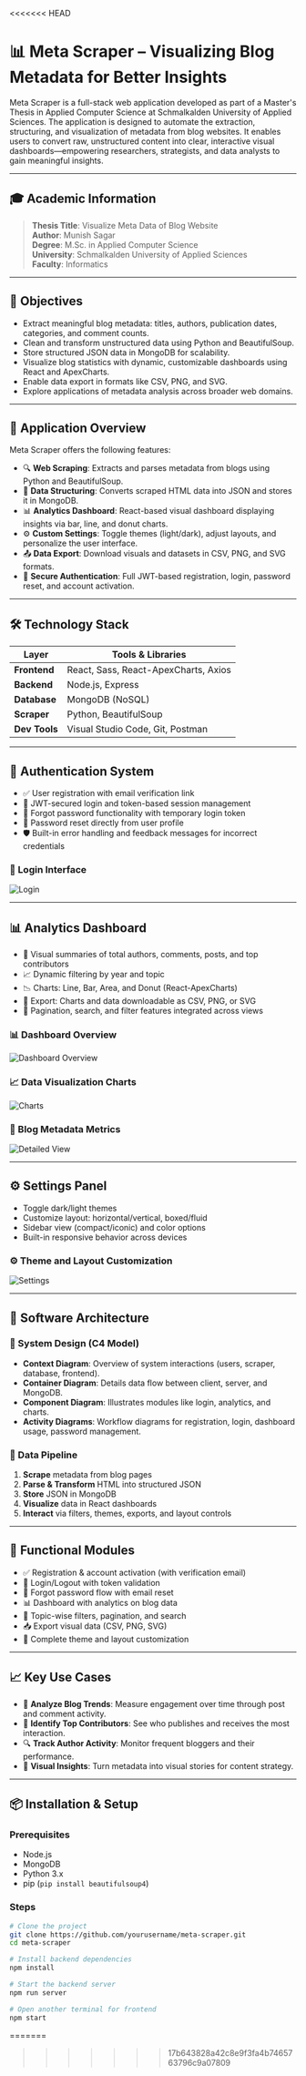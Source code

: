 <<<<<<< HEAD
# 📊 Meta Scraper – Visualizing Blog Metadata for Better Insights

Meta Scraper is a full-stack web application developed as part of a Master's Thesis in Applied Computer Science at Schmalkalden University of Applied Sciences. The application is designed to automate the extraction, structuring, and visualization of metadata from blog websites. It enables users to convert raw, unstructured content into clear, interactive visual dashboards—empowering researchers, strategists, and data analysts to gain meaningful insights.

---

## 🎓 Academic Information

> **Thesis Title**: Visualize Meta Data of Blog Website  
> **Author**: Munish Sagar  
> **Degree**: M.Sc. in Applied Computer Science  
> **University**: Schmalkalden University of Applied Sciences  
> **Faculty**: Informatics

---

## 🎯 Objectives

- Extract meaningful blog metadata: titles, authors, publication dates, categories, and comment counts.
- Clean and transform unstructured data using Python and BeautifulSoup.
- Store structured JSON data in MongoDB for scalability.
- Visualize blog statistics with dynamic, customizable dashboards using React and ApexCharts.
- Enable data export in formats like CSV, PNG, and SVG.
- Explore applications of metadata analysis across broader web domains.

---

## 🧠 Application Overview

Meta Scraper offers the following features:

- 🔍 **Web Scraping**: Extracts and parses metadata from blogs using Python and BeautifulSoup.
- 📁 **Data Structuring**: Converts scraped HTML data into JSON and stores it in MongoDB.
- 📊 **Analytics Dashboard**: React-based visual dashboard displaying insights via bar, line, and donut charts.
- ⚙️ **Custom Settings**: Toggle themes (light/dark), adjust layouts, and personalize the user interface.
- 📤 **Data Export**: Download visuals and datasets in CSV, PNG, and SVG formats.
- 🔐 **Secure Authentication**: Full JWT-based registration, login, password reset, and account activation.

---

## 🛠️ Technology Stack

| Layer         | Tools & Libraries                    |
| ------------- | ------------------------------------ |
| **Frontend**  | React, Sass, React-ApexCharts, Axios |
| **Backend**   | Node.js, Express                     |
| **Database**  | MongoDB (NoSQL)                      |
| **Scraper**   | Python, BeautifulSoup                |
| **Dev Tools** | Visual Studio Code, Git, Postman     |

---

## 🔐 Authentication System

- ✅ User registration with email verification link
- 🔑 JWT-secured login and token-based session management
- 🔁 Forgot password functionality with temporary login token
- 🔁 Password reset directly from user profile
- 🛡️ Built-in error handling and feedback messages for incorrect credentials

### 🔐 Login Interface

![Login](frontend/images/login.png)

---

## 📊 Analytics Dashboard

- 📌 Visual summaries of total authors, comments, posts, and top contributors
- 📈 Dynamic filtering by year and topic
- 📉 Charts: Line, Bar, Area, and Donut (React-ApexCharts)
- 📁 Export: Charts and data downloadable as CSV, PNG, or SVG
- 🔎 Pagination, search, and filter features integrated across views

### 📊 Dashboard Overview

![Dashboard Overview](frontend/images/dash1.png)

### 📈 Data Visualization Charts

![Charts](frontend/images/dash2.png)

### 📌 Blog Metadata Metrics

![Detailed View](frontend/images/dash3.png)

---

## ⚙️ Settings Panel

- Toggle dark/light themes
- Customize layout: horizontal/vertical, boxed/fluid
- Sidebar view (compact/iconic) and color options
- Built-in responsive behavior across devices

### ⚙️ Theme and Layout Customization

![Settings](frontend/images/settings.png)

---

## 🧱 Software Architecture

### 📘 System Design (C4 Model)

- **Context Diagram**: Overview of system interactions (users, scraper, database, frontend).
- **Container Diagram**: Details data flow between client, server, and MongoDB.
- **Component Diagram**: Illustrates modules like login, analytics, and charts.
- **Activity Diagrams**: Workflow diagrams for registration, login, dashboard usage, password management.

### 🔁 Data Pipeline

1. **Scrape** metadata from blog pages
2. **Parse & Transform** HTML into structured JSON
3. **Store** JSON in MongoDB
4. **Visualize** data in React dashboards
5. **Interact** via filters, themes, exports, and layout controls

---

## 📂 Functional Modules

- ✅ Registration & account activation (with verification email)
- 🔑 Login/Logout with token validation
- 🔁 Forgot password flow with email reset
- 📊 Dashboard with analytics on blog data
- 🔎 Topic-wise filters, pagination, and search
- 📥 Export visual data (CSV, PNG, SVG)
- 🎨 Complete theme and layout customization

---

## 📈 Key Use Cases

- 📌 **Analyze Blog Trends**: Measure engagement over time through post and comment activity.
- 🧠 **Identify Top Contributors**: See who publishes and receives the most interaction.
- 🔍 **Track Author Activity**: Monitor frequent bloggers and their performance.
- 🎯 **Visual Insights**: Turn metadata into visual stories for content strategy.

---

## 📦 Installation & Setup

### Prerequisites

- Node.js
- MongoDB
- Python 3.x
- pip (`pip install beautifulsoup4`)

### Steps

```bash
# Clone the project
git clone https://github.com/yourusername/meta-scraper.git
cd meta-scraper

# Install backend dependencies
npm install

# Start the backend server
npm run server

# Open another terminal for frontend
npm start
```
=======

>>>>>>> 17b643828a42c8e9f3fa4b7465763796c9a07809
